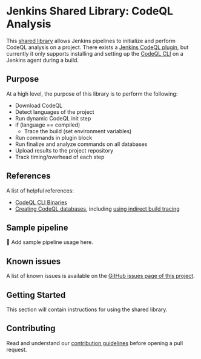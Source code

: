 # Jenkins Shared Library: CodeQL Analysis

This [shared library](https://jenkins.io/doc/book/pipeline/shared-libraries/) allows Jenkins pipelines to initialize and perform CodeQL analysis on a project. There exists a [Jenkins CodeQL plugin](https://plugins.jenkins.io/codeql/), but currently it only supports installing and setting up the [CodeQL CLI](https://codeql.github.com/docs/codeql-cli/) on a Jenkins agent during a build.

## Purpose

At a high level, the purpose of this library is to perform the following:

- Download CodeQL
- Detect languages of the project
- Run dynamic CodeQL init step
- if (language == compiled)
  - Trace the build (set environment variables)
- Run commands in plugin block
- Run finalize and analyze commands on all databases
- Upload results to the project repository
- Track timing/overhead of each step

## References

A list of helpful references:

- [CodeQL CLI Binaries](https://github.com/github/codeql-cli-binaries/releases)
- [Creating CodeQL databases](https://codeql.github.com/docs/codeql-cli/creating-codeql-databases/), including [using indirect build tracing](https://codeql.github.com/docs/codeql-cli/creating-codeql-databases/#using-indirect-build-tracing)

## Sample pipeline

🚧 Add sample pipeline usage here.

## Known issues

A list of known issues is available on the [GitHub issues page of this project][jenkins-codeql-lib-issues].

## Getting Started

This section will contain instructions for using the shared library.

## Contributing

Read and understand our [contribution guidelines][jenkins-codeql-lib-contributing] before opening a pull request.

[jenkins-codeql-lib-issues]: https://github.com/ActionsDesk/jenkins-codeql-analysis-library/issues
[jenkins-codeql-lib-contributing]: .github/CONTRIBUTING.md
